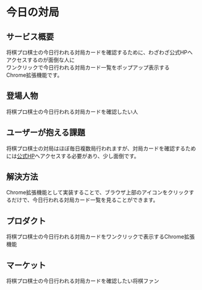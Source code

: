 # 今日の対局

## サービス概要
将棋プロ棋士の今日行われる対局カードを確認するために、わざわざ公式HPへアクセスするのが面倒な人に  
ワンクリックで今日行われる対局カード一覧をポップアップ表示する  
Chrome拡張機能です。

## 登場人物
将棋プロ棋士の今日行われる対局カードを確認したい人

## ユーザーが抱える課題
将棋プロ棋士の対局はほぼ毎日複数局行われますが、対局カードを確認するためには[公式HP](https://www.shogi.or.jp/game/)へアクセスする必要があり、少し面倒です。

## 解決方法
Chrome拡張機能として実装することで、ブラウザ上部のアイコンをクリックするだけで、今日行われる対局カード一覧を見ることができます。

## プロダクト
将棋プロ棋士の今日行われる対局カードをワンクリックで表示するChrome拡張機能

## マーケット
将棋プロ棋士の今日行われる対局カードを確認したい将棋ファン
